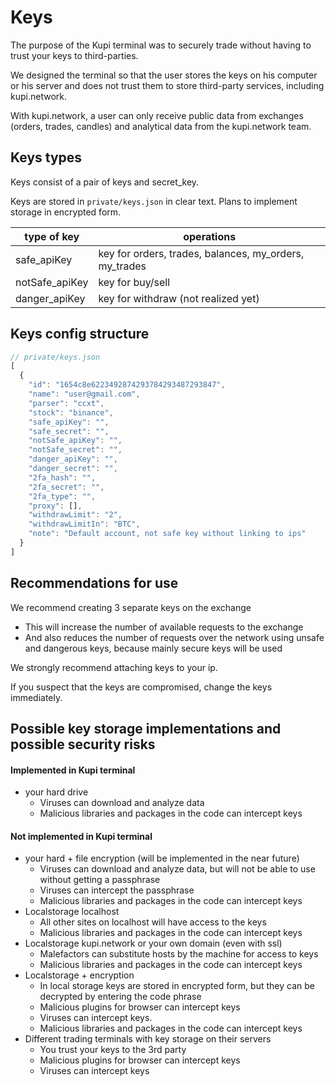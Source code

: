 # Keys

The purpose of the Kupi terminal was to securely trade without having to
trust your keys to third-parties.

We designed the terminal so that the user stores the keys on his
computer or his server and does not trust them to store third-party
services, including kupi.network.

With kupi.network, a user can only receive public data from exchanges
(orders, trades, candles) and analytical data from the kupi.network
team.

## Keys types

Keys consist of a pair of keys and secret_key.

Keys are stored in ```private/keys.json``` in clear text. Plans to
implement storage in encrypted form.

| type of key    | operations                                             |
| -------------- | ------------------------------------------------------ |
| safe_apiKey    | key for orders, trades, balances, my_orders, my_trades |
| notSafe_apiKey | key for buy/sell                                       |
| danger_apiKey  | key for withdraw (not realized yet)                    |

## Keys config structure

```js
// private/keys.json
[
  {
    "id": "1654c8e6223492874293784293487293847",
    "name": "user@gmail.com",
    "parser": "ccxt",
    "stock": "binance",
    "safe_apiKey": "",
    "safe_secret": "",
    "notSafe_apiKey": "",
    "notSafe_secret": "",
    "danger_apiKey": "",
    "danger_secret": "",
    "2fa_hash": "",
    "2fa_secret": "",
    "2fa_type": "",
    "proxy": [],
    "withdrawLimit": "2",
    "withdrawLimitIn": "BTC",
    "note": "Default account, not safe key without linking to ips"
  }
]
```

## Recommendations for use

We recommend creating 3 separate keys on the exchange

*   This will increase the number of available requests to the exchange
*   And also reduces the number of requests over the network using
unsafe and dangerous keys, because mainly secure keys will be used

We strongly recommend attaching keys to your ip.

If you suspect that the keys are compromised, change the keys
immediately.

## Possible key storage implementations and possible security risks

#### Implemented in Kupi terminal

*   your hard drive
    -   Viruses can download and analyze data
    -   Malicious libraries and packages in the code can intercept keys

#### Not implemented in Kupi terminal

*   your hard + file encryption (will be implemented in the near future)
    -   Viruses can download and analyze data, but will not be able to
use without getting a passphrase
    -   Viruses can intercept the passphrase
    -   Malicious libraries and packages in the code can intercept keys
*   Localstorage localhost
    -   All other sites on localhost will have access to the keys
    -   Malicious libraries and packages in the code can intercept keys
*   Localstorage kupi.network or your own domain (even with ssl)
    -   Malefactors can substitute hosts by the machine for access to
keys
    -   Malicious libraries and packages in the code can intercept keys
*   Localstorage + encryption
    -   In local storage keys are stored in encrypted form, but they can
be decrypted by entering the code phrase
    -   Malicious plugins for browser can intercept keys
    -   Viruses can intercept keys.
    -   Malicious libraries and packages in the code can intercept keys
*   Different trading terminals with key storage on their servers
    -   You trust your keys to the 3rd party
    -   Malicious plugins for browser can intercept keys
    -   Viruses can intercept keys
